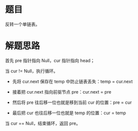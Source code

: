 # 题目
反转一个单链表。

# 解题思路
首先 pre 指针指向 Null，cur 指针指向 head；  

当 cur != Null，执行循环。  

- 先将 cur.next 保存在 temp 中防止链表丢失：temp = cur.next

- 接着把 cur.next 指向前驱节点 pre：cur.next = pre

- 然后将 pre 往后移一位也就是移到当前 cur 的位置：pre = cur

- 最后把 cur 也往后移一位也就是 temp 的位置：cur = temp

当 cur == Null，结束循环，返回 pre。
